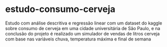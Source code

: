 # estudo-consumo-cerveja

Estudo com análise descritiva e regressão linear com um dataset do kaggle sobre consumo de cerveja em uma cidade universitária de São Paulo, e na conclusão do projeto é realizado um simulador de vendas de litros cerveja com base nas variáveis chuva, temperatura máxima e final de semana
